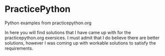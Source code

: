 # PracticePython
Python examples from practicepython.org

In here you will find solutions that I have came up with for the practicepython.org exersices. I must admit that I do believe there are better solutions, however I was coming up with workable solutions to satisfy the requirements. 
